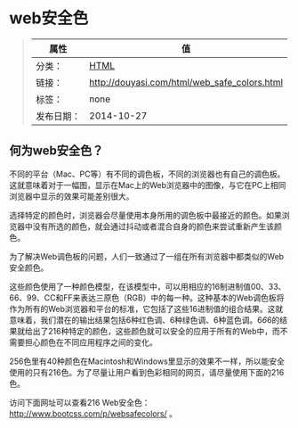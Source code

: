 # web安全色

>|  属性  |  值  |
>| ----- | ----- |
>| 分类： | [HTML](http://douyasi.com/category/html/) |
>| 链接： | http://douyasi.com/html/web_safe_colors.html |
>| 标签： | none |
>| 发布日期： | 2014-10-27 |

## 何为web安全色？

不同的平台（Mac、PC等）有不同的调色板，不同的浏览器也有自己的调色板。这就意味着对于一幅图，显示在Mac上的Web浏览器中的图像，与它在PC上相同浏览器中显示的效果可能差别很大。

选择特定的颜色时，浏览器会尽量使用本身所用的调色板中最接近的颜色。如果浏览器中没有所选的颜色，就会通过抖动或者混合自身的颜色来尝试重新产生该颜色。

为了解决Web调色板的问题，人们一致通过了一组在所有浏览器中都类似的Web安全颜色。

这些颜色使用了一种颜色模型，在该模型中，可以用相应的16制进制值00、33、66、99、CC和FF来表达三原色（RGB）中的每一种。这种基本的Web调色板将作为所有的Web浏览器和平台的标准，它包括了这些16进制值的组合结果。这就意味着，我们潜在的输出结果包括6种红色调、6种绿色调、6种蓝色调。6*6*6的结果就给出了216种特定的颜色，这些颜色就可以安全的应用于所有的Web中，而不需要担心颜色在不同应用程序之间的变化。

256色里有40种颜色在Macintosh和Windows里显示的效果不一样，所以能安全使用的只有216色。为了尽量让用户看到色彩相同的网页，请尽量使用下面的216色。

访问下面网址可以查看216 Web安全色：http://www.bootcss.com/p/websafecolors/ 。